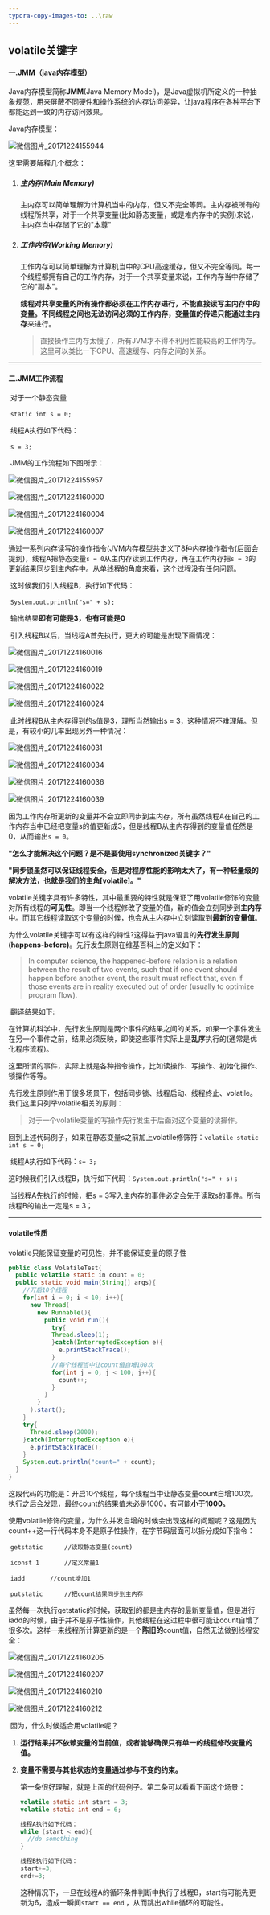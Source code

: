 ```yaml
---
typora-copy-images-to: ..\raw
---
```




## volatile关键字

#### 一.JMM（java内存模型）

Java内存模型简称**JMM**(Java Memory Model)，是Java虚拟机所定义的一种抽象规范，用来屏蔽不同硬件和操作系统的内存访问差异，让java程序在各种平台下都能达到一致的内存访问效果。



Java内存模型：

![微信图片_20171224155944](../raw/微信图片_20171224155944.jpg)

这里需要解释几个概念：

1. ##### 主内存(Main Memory)

   主内存可以简单理解为计算机当中的内存，但又不完全等同。主内存被所有的线程所共享，对于一个共享变量(比如静态变量，或是堆内存中的实例)来说，主内存当中存储了它的"本尊"

2. ##### 工作内存(Working Memory)

   工作内存可以简单理解为计算机当中的CPU高速缓存，但又不完全等同。每一个线程都拥有自己的工作内存，对于一个共享变量来说，工作内存当中存储了它的"副本"。

   **线程对共享变量的所有操作都必须在工作内存进行，不能直接读写主内存中的变量。**不同线程之间也无法访问必须的工作内存，变量值的传递只能通过**主内存**来进行。

   > 直接操作主内存太慢了，所有JVM才不得不利用性能较高的工作内存。这里可以类比一下CPU、高速缓存、内存之间的关系。


***

#### 二.JMM工作流程

​	对于一个静态变量

​	`static int s = 0;`

​	线程A执行如下代码：

​	`s = 3;`

​	JMM的工作流程如下图所示：

![微信图片_20171224155957](../raw/微信图片_20171224155957.jpg)

![微信图片_20171224160000](../raw/微信图片_20171224160000.jpg)

![微信图片_20171224160004](../raw/微信图片_20171224160004.jpg)

![微信图片_20171224160007](../raw/微信图片_20171224160007.jpg)

​	通过一系列内存读写的操作指令(JVM内存模型共定义了8种内存操作指令(后面会提到)，线程A把静态变量`s = 0`从主内存读到工作内存，再在工作内存把`s = 3`的更新结果同步到主内存中。从单线程的角度来看，这个过程没有任何问题。

​	这时候我们引入线程B，执行如下代码：

​	`System.out.println("s=" + s);`

​	输出结果**即有可能是3，也有可能是0**

​	引入线程B以后，当线程A首先执行，更大的可能是出现下面情况：

![微信图片_20171224160016](../raw/微信图片_20171224160016.jpg)

![微信图片_20171224160019](../raw/微信图片_20171224160019.jpg)

![微信图片_20171224160022](../raw/微信图片_20171224160022.jpg)

![微信图片_20171224160024](../raw/微信图片_20171224160024.jpg)

​	此时线程B从主内存得到的s值是3，理所当然输出s = 3，这种情况不难理解。但是，有较小的几率出现另外一种情况：

![微信图片_20171224160031](../raw/微信图片_20171224160031.jpg)

![微信图片_20171224160034](../raw/微信图片_20171224160034.jpg)

![微信图片_20171224160036](../raw/微信图片_20171224160036.jpg)

![微信图片_20171224160039](../raw/微信图片_20171224160039.jpg)

​	因为工作内存所更新的变量并不会立即同步到主内存，所有虽然线程A在自己的工作内存当中已经把变量s的值更新成3，但是线程B从主内存得到的变量值任然是0，从而输出`s = 0`。

**"怎么才能解决这个问题？是不是要使用synchronized关键字？"**

**"同步锁虽然可以保证线程安全，但是对程序性能的影响太大了，有一种轻量级的解决方法，也就是我们的主角[volatile]。"**

​	volatile关键字具有许多特性，其中最重要的特性就是保证了用volatile修饰的变量对所有线程的**可见性**。即当一个线程修改了变量的值，新的值会立刻同步到**主内存**中。而其它线程读取这个变量的时候，也会从主内存中立刻读取到**最新的变量值**。

​	为什么volatile关键字可以有这样的特性?这得益于java语言的**先行发生原则(happens-before)**。先行发生原则在维基百科上的定义如下：

> In computer science, the happened-before relation is a relation between the result of two events, such that if one event should happen before another event, the result must reflect that, even if those events are in reality executed out of order (usually to optimize program flow). 

​	翻译结果如下:

​	在计算机科学中，先行发生原则是两个事件的结果之间的关系，如果一个事件发生在另一个事件之前，结果必须反映，即使这些事件实际上是**乱序**执行的(通常是优化程序流程)。

​	这里所谓的事件，实际上就是各种指令操作，比如读操作、写操作、初始化操作、锁操作等等。

​	先行发生原则作用于很多场景下，包括同步锁、线程启动、线程终止、volatile。我们这里只列举volatile相关的原则：

> 对于一个volatile变量的写操作先行发生于后面对这个变量的读操作。

​	回到上述代码例子，如果在静态变量s之前加上volatile修饰符：`volatile static int s = 0;`

​	线程A执行如下代码：`s= 3;`

​	这时候我们引入线程B，执行如下代码：`System.out.println("s=" + s)；`

​	当线程A先执行的时候，把s = 3写入主内存的事件必定会先于读取s的事件。所有线程B的输出一定是s = 3；

***

#### volatile性质

volatile只能保证变量的可见性，并不能保证变量的原子性

```java
public class VolatileTest{
  public volatile static in count = 0;
  public static void main(String[] args){
    //开启10个线程
    for(int i = 0; i < 10; i++){
      new Thread(
        new Runnable(){
          public void run(){
            try{
			Thread.sleep(1);
            }catch(InterruptedException e){
              e.printStackTrace();
            }
            //每个线程当中让count值自增100次
            for(int j = 0; j < 100; j++){
              count++;
            }
          }
        }
      ).start();
    }
    try{
      Thread.sleep(2000);
    }catch(InterruptedException e){
      e.printStackTrace();
    }
    System.out.println("count=" + count);
  }
}
```

​	这段代码的功能是：开启10个线程，每个线程当中让静态变量count自增100次。执行之后会发现，最终count的结果值未必是1000，有可能**小于1000。**

​	使用volatile修饰的变量，为什么并发自增的时候会出现这样的问题呢？这是因为count++这一行代码本身不是原子性操作，在字节码层面可以拆分成如下指令：

​	`getstatic		//读取静态变量(count)	`

​	`iconst 1		//定义常量1`							

​	`iadd		//count增加1`	

​	`putstatic		//把count结果同步到主内存`		

​	虽然每一次执行getstatic的时候，获取到的都是主内存的最新变量值，但是进行iadd的时候，由于并不是原子性操作，其他线程在这过程中很可能让count自增了很多次。这样一来线程所计算更新的是一个**陈旧的**count值，自然无法做到线程安全：

![微信图片_20171224160205](../raw/微信图片_20171224160205-4123532873.jpg)

![微信图片_20171224160207](../raw/微信图片_20171224160207-4123544392.jpg)

![微信图片_20171224160210](../raw/微信图片_20171224160210.jpg)

![微信图片_20171224160212](../raw/微信图片_20171224160212.jpg)

​	因为，什么时候适合用volatile呢？

1. **运行结果并不依赖变量的当前值，或者能够确保只有单一的线程修改变量的值。**

2. **变量不需要与其他状态的变量通过参与不变的约束。**

   第一条很好理解，就是上面的代码例子。第二条可以看看下面这个场景：

   ```java
   volatile static int start = 3;
   volatile static int end = 6;

   线程A执行如下代码：
   while (start < end){
     //do something
   }

   线程B执行如下代码：
   start+=3;
   end+=3;
   ```

   这种情况下，一旦在线程A的循环条件判断中执行了线程B，start有可能先更新为6，造成一瞬间`start == end` ，从而跳出while循环的可能性。

   ​
